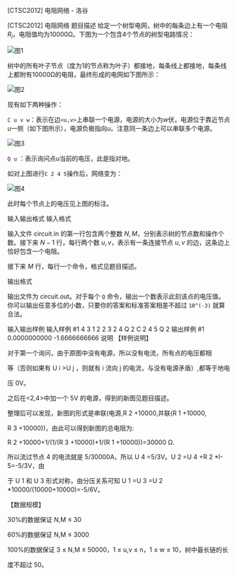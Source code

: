



[CTSC2012] 电阻网络 - 洛谷














[CTSC2012] 电阻网络
题目描述
给定一个树型电网，树中的每条边上有一个电阻$R_i$，电阻值均为10000Ω。下图为一个包含4个节点的树型电路情况：

![图1](https://i.loli.net/2018/10/03/5bb46c0c587be.png)

树中的所有叶子节点（度为1的节点称为叶子）都接地，每条线上都接地，每条线上都附有10000Ω的电阻，最终形成的电网如下图所示：

![图2](https://i.loli.net/2018/10/03/5bb46c0c72576.png)

现有如下两种操作：

`C u v w`：表示在边`<u,v>`上串联一个电源，电源的大小为$w$伏，电源位于靠近节点$u$一侧（如下图所示），电源负极指向$u$。注意同一条边上可以串联多个电源。

![图3](https://i.loli.net/2018/10/03/5bb46c0c6a122.png)

`Q u` ：表示询问点$u$当前的电压，此是指对地。

如对上图进行`C 2 4 5`操作后，网络变为：

![图4](https://i.loli.net/2018/10/03/5bb46c0c86064.png)

此时每个节点上的电压见上图的标注。

输入输出格式
输入格式

输入文件 circuit.in 的第一行包含两个整数 $N,M$，分别表示树的节点数和操作个数。接下来 $N-1$ 行，每行两个数 $u,v$，表示有一条连接节点 $u,v$ 的边，这条边上恰好包含一个电阻。

接下来 $M$ 行，每行一个命令，格式见题目描述。

输出格式

输出文件为 circuit.out。对于每个 `Q` 命令，输出一个数表示此刻该点的电压值。你可以输出任意多位的小数，只要你的答案和标准答案相差不超过 `10^(-3)` 就算合法。

输入输出样例
输入样例 #1
4 3
1 2
2 3
2 4
Q 2
C 2 4 5
Q 2
输出样例 #1
0.0000000000
-1.6666666666
说明
【样例说明】

对于第一个询问，由于原图中没有电源，所以没有电流，所有点的电压都相

等（否则如果有 U i >U j ，则就有 i 流向 j 的电流，与没有电源矛盾）,都等于地电

压 0V。

之后在<2,4>中加一个 5V 的电源，得到的新图见题目描述。

整理后可以发现，新图的形式是串联(电源,R 2 +10000,并联(R 1 +10000,

R 3 +10000))，由此可以得到新图的总电阻为:

R 2 +10000+1/(1/(R 3 +10000)+1/(R 1 +10000))=30000 Ω.

所以流过节点 4 的电流就是 5/30000A，所以 U 4 =5/3V。U 2 =U 4 +R 2 \*I-5=-5/3V，由

于 U 1 和 U 3 形式对称，由分压关系可知 U 1 =U 3 =U 2 \*10000/(10000+10000)=-5/6V。

【数据规模】

30%的数据保证 N,M ≤ 30

60%的数据保证 N,M ≤ 3000

100%的数据保证 3 ≤ N,M ≤ 50000，1 ≤ u,v ≤ n，1 ≤ w ≤ 10，树中最长链的长

度不超过 50。







